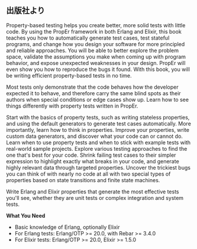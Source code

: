 ## 出版社より

Property-based testing helps you create better, more solid tests with little code. By using the PropEr framework in both Erlang and Elixir, this book teaches you how to automatically generate test cases, test stateful programs, and change how you design your software for more principled and reliable approaches. You will be able to better explore the problem space, validate the assumptions you make when coming up with program behavior, and expose unexpected weaknesses in your design. PropEr will even show you how to reproduce the bugs it found. With this book, you will be writing efficient property-based tests in no time.

Most tests only demonstrate that the code behaves how the developer expected it to behave, and therefore carry the same blind spots as their authors when special conditions or edge cases show up. Learn how to see things differently with property tests written in PropEr.

Start with the basics of property tests, such as writing stateless properties, and using the default generators to generate test cases automatically. More importantly, learn how to think in properties. Improve your properties, write custom data generators, and discover what your code can or cannot do. Learn when to use property tests and when to stick with example tests with real-world sample projects. Explore various testing approaches to find the one that's best for your code. Shrink failing test cases to their simpler expression to highlight exactly what breaks in your code, and generate highly relevant data through targeted properties. Uncover the trickiest bugs you can think of with nearly no code at all with two special types of properties based on state transitions and finite state machines.

Write Erlang and Elixir properties that generate the most effective tests you'll see, whether they are unit tests or complex integration and system tests.

**What You Need**

- Basic knowledge of Erlang, optionally Elixir
- For Erlang tests: Erlang/OTP >= 20.0, with Rebar >= 3.4.0
- For Elixir tests: Erlang/OTP >= 20.0, Elixir >= 1.5.0
